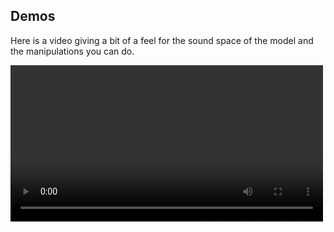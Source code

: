 
## Demos

Here is a video giving a bit of a feel for the sound space of the model and the manipulations you can do.

<video controls width="500">
  <source src="./images/RaveSyn7.mov" type="video/quicktime">
  Your browser does not support the video tag.
</video>